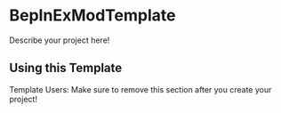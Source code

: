 # BepInExModTemplate

Describe your project here!

## Using this Template

Template Users: Make sure to remove this section after you create your project!
